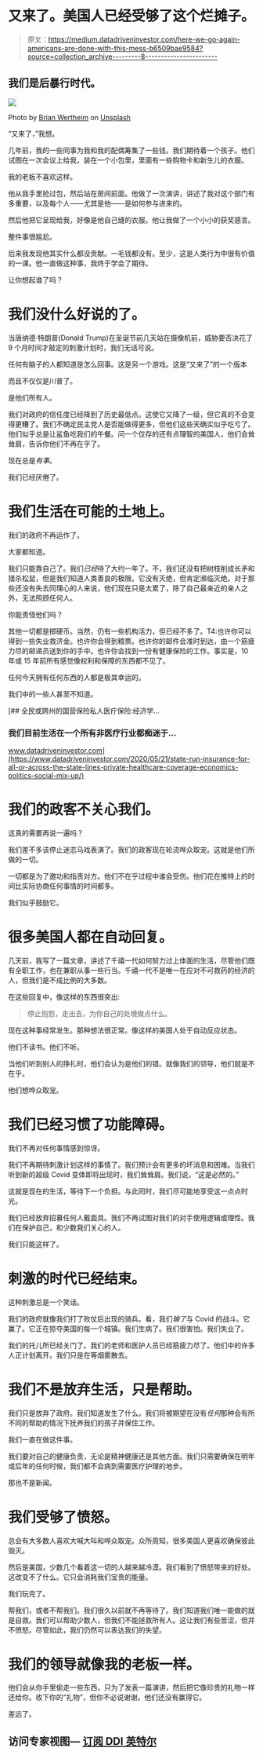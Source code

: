 # 又来了。美国人已经受够了这个烂摊子。

> 原文：<https://medium.datadriveninvestor.com/here-we-go-again-americans-are-done-with-this-mess-b6509bae9584?source=collection_archive---------8----------------------->

## 我们是后暴行时代。

![](img/9e94c5eeaae51ab90ce2672d01949770.png)

Photo by [Brian Wertheim](https://unsplash.com/@brianwertheim?utm_source=unsplash&utm_medium=referral&utm_content=creditCopyText) on [Unsplash](https://unsplash.com/s/photos/politics?utm_source=unsplash&utm_medium=referral&utm_content=creditCopyText)

“又来了，”我想。

几年前，我的一些同事为我和我的配偶筹集了一些钱。我们期待着一个孩子。他们试图在一次会议上给我，装在一个小包里，里面有一些购物卡和新生儿的衣服。

我的老板不喜欢这样。

他从我手里抢过包，然后站在房间前面。他做了一次演讲，讲述了我对这个部门有多重要，以及每个人——尤其是他——是如何参与进来的。

然后他把它呈现给我，好像是他自己缝的衣服。他让我做了一个小小的获奖感言。

整件事很尴尬。

后来我发现他其实什么都没贡献。一毛钱都没有。至少，这是人类行为中很有价值的一课。他一直做这种事，我终于学会了期待。

让你想起谁了吗？

# 我们没什么好说的了。

当唐纳德·特朗普(Donald Trump)在圣诞节前几天站在摄像机前，威胁要否决花了 9 个月时间才敲定的刺激计划时，我们无话可说。

任何有脑子的人都知道是怎么回事。这是另一个游戏。这是“又来了”的一个版本

而且不仅仅是川普了。

是他们所有人。

我们对政府的信任度已经降到了历史最低点。这使它又降了一级，但它真的不会变得更糟了。我们不确定民主党人是否能做得更多，但他们这些天确实似乎吃亏了。他们似乎总是让鲨鱼吃我们的午餐。问一个仅存的还有点理智的美国人，他们会耸耸肩，告诉你他们不再在乎了。

现在总是*有事*。

我们已经厌倦了。

# 我们生活在可能的土地上。

我们的政府不再运作了。

大家都知道。

我们只能靠自己了。我们*已经*待了大约一年了。不，我们还没有把树枝削成长矛和猎杀松鼠，但是我们知道人类善良的极限。它没有灭绝，但肯定濒临灭绝。对于那些还没有失去同理心的人来说，他们现在只是太累了，除了自己最亲近的亲人之外，无法照顾任何人。

你能责怪他们吗？

其他一切都是掷硬币。当然，仍有一些机构活力，但已经不多了。T4:也许你可以得到一些失业救济金。也许你会得到粮票。也许你的邮件会准时到达，由一个筋疲力尽的邮递员送到你的手中。也许你会找到一份有健康保险的工作。事实是，10 年或 15 年前所有感觉像权利和保障的东西都不见了。

任何今天拥有任何东西的人都是极其幸运的。

我们中的一些人甚至不知道。

[](https://www.datadriveninvestor.com/2020/05/21/state-run-insurance-for-all-or-across-the-state-lines-private-healthcare-coverage-economics-politics-social-mix-up/) [## 全民或跨州的国营保险私人医疗保险:经济学…

### 我们目前生活在一个所有非医疗行业都痴迷于…

www.datadriveninvestor.com](https://www.datadriveninvestor.com/2020/05/21/state-run-insurance-for-all-or-across-the-state-lines-private-healthcare-coverage-economics-politics-social-mix-up/) 

# 我们的政客不关心我们。

这真的需要再说一遍吗？

我们差不多该停止迷恋马戏表演了。我们的政客现在轮流哗众取宠。这就是他们所做的一切。

一切都是为了邀功和指责对方。他们不在乎过程中谁会受伤。他们花在推特上的时间比实际协商任何事情的时间都多。

我们似乎鼓励它。

# 很多美国人都在自动回复。

几天前，我写了一篇文章，讲述了千禧一代如何努力过上体面的生活，尽管他们既有全职工作，也在兼职从事一些行当。千禧一代不是唯一在应对不可救药的经济的人，但我们是不成比例的大多数。

在这些回复中，像这样的东西很突出:

> 停止抱怨，走出去，为你自己的处境做点什么。

现在这种事经常发生。那种想法很正常。像这样的美国人处于自动反应状态。

他们不读书。他们不听。

当他们听到别人的挣扎时，他们会认为是他们的错。就像我们的领导，他们就是不在乎。

他们想哗众取宠。

# 我们已经习惯了功能障碍。

我们不再对任何事情感到惊讶。

我们不再期待刺激计划这样的事情了。我们预计会有更多的坏消息和困难。当我们听到新的超级 Covid 变体即将出现时，我们耸耸肩。我们说，“这是必然的。”

这就是现在的生活，等待下一个负担。与此同时，我们尽可能地享受这一点点时光。

我们已经放弃招募任何人戴面具。我们不再试图对我们的对手使用逻辑或理性。我们在保护自己，和少数我们关心的人。

我们只能这样了。

# 刺激的时代已经结束。

这种刺激总是一个笑话。

我们的政府就像我们打了败仗后出现的骑兵。看，我们*输了*与 Covid 的战斗。它赢了。它正在掠夺美国的每一个城镇。我们生病了。我们很害怕。我们失业了。

我们的托儿所已经关门了。我们的老师和医护人员已经筋疲力尽了。他们中的许多人正计划离开。我们只是在等烟雾散去。

# 我们不是放弃生活，只是帮助。

我们只是放弃了政府。我们知道发生了什么。我们将被期望在没有*任何*那种会有所不同的帮助的情况下抚养我们的孩子并保住工作。

我们一直在做这件事。

我们要对自己的健康负责，无论是精神健康还是其他方面。我们只需要确保在明年或后年的任何时候，我们都不会病到需要医疗护理的地步。

那也不是新闻。

# 我们受够了愤怒。

总会有大多数人喜欢大喊大叫和哗众取宠。众所周知，很多美国人更喜欢确保彼此毁灭。

然后是美国，少数几个看着这一切的人越来越冷漠。我们看到了愤怒带来的好处。这改变不了什么。它只会消耗我们宝贵的能量。

我们玩完了。

帮我们，或者不帮我们。我们很久以前就不再等待了。我们知道我们唯一能做的就是自救。我们可以帮助少数人，但我们不能拯救所有人。这让我们有些苦涩，但并不愤怒。尽管如此，我们仍然可以表达我们的失望。

# 我们的领导就像我的老板一样。

他们会从你手里偷走一些东西，只为了发表一篇演讲，然后把它像珍贵的礼物一样还给你。收下你的“礼物”，但你不必说谢谢。他们还没有赢得它。

差远了。

## 访问专家视图— [订阅 DDI 英特尔](https://datadriveninvestor.com/ddi-intel)
